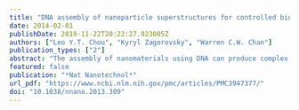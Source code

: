 ```yaml
---
title: "DNA assembly of nanoparticle superstructures for controlled biological delivery and elimination"
date: 2014-02-01
publishDate: 2019-11-22T20:22:27.923005Z
authors: ["Leo Y.T. Chou", "Kyryl Zagorovsky", "Warren C.W. Chan"]
publication_types: ["2"]
abstract: "The assembly of nanomaterials using DNA can produce complex nanostructures, but the biological applications of these structures remain unexplored. Here we describe the use of DNA to control the biological delivery and elimination of inorganic nanoparticles by organizing them into colloidal superstructures. The individual nanoparticles serve as building blocks, whose size, surface chemistry, and assembly architecture dictate overall superstructure design. These superstructures interact with cells and tissues as a function of their design, but subsequently degrade into building blocks that can escape biological sequestration. We demonstrate that this strategy reduces nanoparticle retention by macrophages and improves their in vivo tumour accumulation and whole-body elimination. Superstructures can be further functionalized to carry and protect imaging or therapeutic agents against enzymatic degradation. These results suggest a new strategy to engineer nanostructure interactions with biological systems and highlight new directions in the design of biodegradable and multifunctional nanomedicine."
featured: false
publication: "*Nat Nanotechnol*"
url_pdf: "https://www.ncbi.nlm.nih.gov/pmc/articles/PMC3947377/"
doi: "10.1038/nnano.2013.309"
---
```


